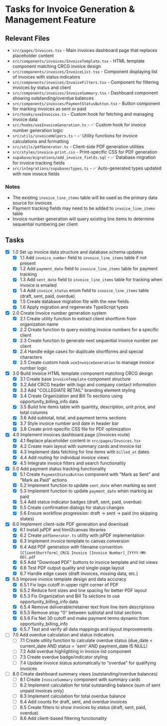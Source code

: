 # Tasks for Invoice Generation & Management Feature

## Relevant Files

- `src/pages/Invoices.tsx` - Main invoices dashboard page that replaces placeholder content
- `src/components/invoices/InvoiceTemplate.tsx` - HTML template component matching CRCG invoice design
- `src/components/invoices/InvoiceList.tsx` - Component displaying list of invoices with status indicators
- `src/components/invoices/InvoiceFilters.tsx` - Component for filtering invoices by status and client
- `src/components/invoices/InvoiceSummary.tsx` - Dashboard component showing outstanding/overdue balances
- `src/components/invoices/PaymentStatusButton.tsx` - Button component for marking invoices as sent or paid
- `src/hooks/useInvoices.ts` - Custom hook for fetching and managing invoice data
- `src/hooks/useInvoiceGeneration.ts` - ✅ Custom hook for invoice number generation logic
- `src/utils/invoiceHelpers.ts` - ✅ Utility functions for invoice calculations and formatting  
- `src/utils/pdfGenerator.ts` - Client-side PDF generation utilities
- `src/styles/invoice-print.css` - Print-specific CSS for PDF generation
- `supabase/migrations/add_invoice_fields.sql` - ✅ Database migration for invoice tracking fields
- `src/integrations/supabase/types.ts` - ✅ Auto-generated types updated with new invoice fields

### Notes

- The existing `invoice_line_items` table will be used as the primary data source for invoices
- Payment tracking fields may need to be added to `invoice_line_items` table
- Invoice number generation will query existing line items to determine sequential numbering per client

## Tasks

- [x] 1.0 Set up invoice data structure and database schema updates
  - [x] 1.1 Add `invoice_number` field to `invoice_line_items` table if not present
  - [x] 1.2 Add `payment_date` field to `invoice_line_items` table for payment tracking
  - [x] 1.3 Add `sent_date` field to `invoice_line_items` table for tracking when invoice is emailed
  - [x] 1.4 Add `invoice_status` enum field to `invoice_line_items` table (draft, sent, paid, overdue)
  - [x] 1.5 Create database migration file with the new fields
  - [x] 1.6 Apply migration and regenerate TypeScript types
- [x] 2.0 Create invoice number generation system
  - [x] 2.1 Create utility function to extract client shortform from organization name
  - [x] 2.2 Create function to query existing invoice numbers for a specific client
  - [x] 2.3 Create function to generate next sequential invoice number per client
  - [x] 2.4 Handle edge cases for duplicate shortforms and special characters
  - [x] 2.5 Create custom hook `useInvoiceGeneration` to manage invoice number logic
- [x] 3.0 Build invoice HTML template component matching CRCG design
  - [x] 3.1 Create base `InvoiceTemplate` component structure
  - [x] 3.2 Add CRCG header with logo and company contact information
  - [x] 3.3 Add "COLLEGIATE RETAIL" branding element styling
  - [x] 3.4 Create Organization and Bill To sections using opportunity_billing_info data
  - [x] 3.5 Build line items table with quantity, description, unit price, and total columns
  - [x] 3.6 Add subtotal, total, and payment terms sections
  - [x] 3.7 Style invoice number and date in header bar
  - [x] 3.8 Create print-specific CSS file for PDF optimization
- [x] 4.0 Implement invoices dashboard page (/invoices route)
  - [x] 4.1 Replace placeholder content in `src/pages/Invoices.tsx`
  - [x] 4.2 Create main layout with summary cards and invoice list
  - [x] 4.3 Implement data fetching for line items with `billed_at` dates
  - [x] 4.4 Add routing for individual invoice views
  - [x] 4.5 Integrate invoice filters and search functionality
- [x] 5.0 Add payment status tracking functionality
  - [x] 5.1 Create `PaymentStatusButton` component with "Mark as Sent" and "Mark as Paid" actions
  - [x] 5.2 Implement function to update `sent_date` when marking as sent
  - [x] 5.3 Implement function to update `payment_date` when marking as paid
  - [x] 5.4 Add status indicator badges (draft, sent, paid, overdue)
  - [x] 5.5 Create confirmation dialogs for status changes
  - [x] 5.6 Ensure workflow progression: draft → sent → paid (no skipping states)
- [x] 6.0 Implement client-side PDF generation and download
  - [x] 6.1 Install jsPDF and html2canvas libraries
  - [x] 6.2 Create `pdfGenerator.ts` utility with jsPDF implementation
  - [x] 6.3 Implement invoice template to canvas conversion
  - [x] 6.4 Add PDF generation with filename convention: `[ClientShortform]_CRCG Invoice [Invoice Number]_[YYYY-MM-DD].pdf`
  - [x] 6.5 Add "Download PDF" buttons to invoice template and list views
  - [x] 6.6 Test PDF output quality and single-page layout
  - [x] 6.7 Handle edge cases (draft invoices, missing data, etc.)
- [x] 6.5 Improve invoice template design and data accuracy
  - [x] 6.5.1 Fix logo cutoff in upper right corner of PDF
  - [x] 6.5.2 Reduce font sizes and line spacing for better PDF layout
  - [x] 6.5.3 Fix Organization and Bill To sections to use opportunity_billing_info data
  - [x] 6.5.4 Remove deliverable/retainer text from line item descriptions
  - [x] 6.5.5 Remove stray "0" between subtotal and total sections
  - [x] 6.5.6 Fix Net 30 cutoff and make payment terms dynamic from opportunity_billing_info
  - [x] 6.5.7 Test and verify all data mappings and layout improvements
- [ ] 7.0 Add overdue calculation and status indicators
  - [ ] 7.1 Create utility function to calculate overdue status (due_date < current_date AND status = 'sent' AND payment_date IS NULL)
  - [ ] 7.2 Add overdue highlighting in invoice list component
  - [ ] 7.3 Create overdue badge/indicator styling
  - [ ] 7.4 Update invoice status automatically to "overdue" for qualifying invoices
- [ ] 8.0 Create dashboard summary views (outstanding/overdue balances)
  - [ ] 8.1 Create `InvoiceSummary` component with summary cards
  - [ ] 8.2 Implement calculation for total outstanding balance (sum of sent unpaid invoices only)
  - [ ] 8.3 Implement calculation for total overdue balance
  - [ ] 8.4 Add counts for draft, sent, and overdue invoices
  - [ ] 8.5 Create filters to show invoices by status (draft, sent, paid, overdue)
  - [ ] 8.6 Add client-based filtering functionality
